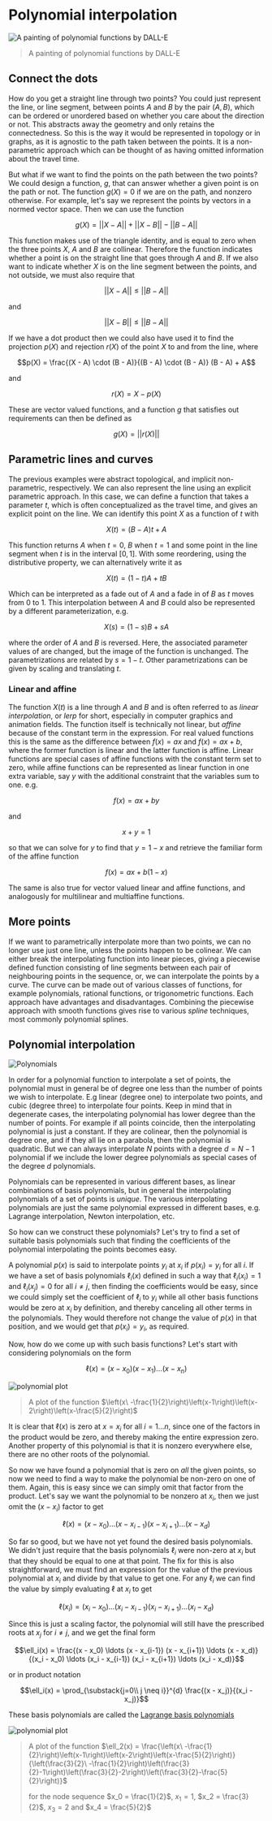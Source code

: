 # Polynomial interpolation

![A painting of polynomial functions by DALL-E](/assets/images/DALL-E_2022-10-01_16.37.56.png)
> A painting of polynomial functions by DALL-E

## Connect the dots

How do you get a straight line through two points? You could just represent the line, or line segment, between points $A$ and $B$ by the pair
$(A, B)$, which can be ordered or unordered based on whether you care about the direction or not. This abstracts away the geometry
and only retains the connectedness. So this is the way it would be represented in topology or in graphs, as it is agnostic to the path taken between the points.
It is a non-parametric approach which can be thought of as having omitted information about the travel time.

But what if we want to find the points on the path between the two points? We could design a function, $g$, that can answer whether a given point is on the path or not.
The function $g(X) = 0$ if we are on the path, and nonzero otherwise. For example, let's say we represent the points by vectors in a normed vector space.
Then we can use the function

$$g(X) = ||X - A|| + ||X - B|| - ||B - A||$$

This function makes use of the triangle identity, and is equal to zero when the three points $X$, $A$ and $B$ are collinear.
Therefore the function indicates whether a point is on the straight line that goes through $A$ and $B$.
If we also want to indicate whether $X$ is on the line segment between the points, and not outside, we must also require that

$$||X - A|| \le  ||B - A||$$

and

$$||X - B|| \le  ||B - A||$$

If we have a dot product then we could also have used it to find the projection $p(X)$ and rejection $r(X)$ of the point $X$ to and from the line, where

$$p(X)  =  \frac{(X - A) \cdot (B - A)}{(B - A) \cdot (B - A)} (B - A) + A$$

and 

$$r(X) = X - p(X)$$

These are vector valued functions, and a function $g$ that satisfies out requirements can then be defined as

$$g(X) = ||r(X)||$$

## Parametric lines and curves

The previous examples were abstract topological, and implicit non-parametric, respectively.
We can also represent the line using an explicit parametric approach. 
In this case, we can define a function that takes a parameter $t$, which is often conceptualized as the travel time, 
and gives an explicit point on the line. We can identify this point $X$ as a function of $t$ with

$$X(t) = (B - A) t + A$$

This function returns $A$ when $t = 0$, $B$ when $t = 1$ and some point in the line segment when $t$ is in the interval $[0, 1]$.
With some reordering, using the distributive property, we can alternatively write it as

$$X(t) = (1 - t)A + tB$$

Which can be interpreted as a fade out of $A$ and a fade in of $B$ as $t$ moves from $0$ to $1$.
This interpolation between $A$ and $B$ could also be represented by a different parameterization, e.g. 

$$X(s) = (1 - s)B + sA$$

where the order of $A$ and $B$ is reversed. Here, the associated parameter values of are changed, but the image of the function is unchanged.
The parametrizations are related by $s = 1 - t$. Other parametrizations can be given by scaling and translating $t$.

### Linear and affine

The function $X(t)$ is a line through $A$ and $B$ and is often referred to as *linear interpolation*, 
or *lerp* for short, especially in computer graphics and animation fields. The function itself is technically not linear, 
but *affine* because of the constant term in the expression. 
For real valued functions this is the same as the difference between $f(x) = ax$ and $f(x) = ax + b$, 
where the former function is linear and the latter function is affine. 
Linear functions are special cases of affine functions with the constant term set to zero, while affine functions can be represented as
linear function in one extra variable, say $y$ with the additional constraint that the variables sum to one. e.g.

$$f(x) = ax + by$$

and 

$$ x + y = 1$$

so that we can solve for $y$ to find that $y = 1 - x$ and retrieve the familiar form of the affine function

$$f(x) = ax + b(1-x) $$

The same is also true for vector valued linear and affine functions, and analogously for multilinear and multiaffine functions.

## More points

If we want to parametrically interpolate more than two points, we can no longer use just one line, unless the points happen to be colinear.
We can either break the interpolating function into linear pieces, giving a piecewise defined function consisting of line segments between each pair of neighbouring
points in the sequence, or, we can interpolate the points by a curve. The curve can be made out of various classes of functions, for example polynomials, 
rational functions, or trigonometric functions. 
Each approach have advantages and disadvantages. Combining the piecewise approach with smooth functions gives rise to various *spline* techniques,
most commonly polynomial splines.

## Polynomial interpolation

![Polynomials](/assets/images/DALL-E_2022-10-01_16.33.13_-_a_slick_grungy_plot_of_a_mathematical_polynomial_graph.png)

In order for a polynomial function to interpolate a set of points, the polynomial must in general be of degree one less than the number of points we wish to
interpolate. E.g linear (degree one) to interpolate two points, and cubic (degree three) to interpolate four points.
Keep in mind that in degenerate cases, the interpolating polynomial has lower degree than the number of points.
For example if all points coincide, then the interpolating polynomial is just a constant. If they are colinear, then the polynomial is degree one,
and if they all lie on a parabola, then the polynomial is quadratic. But we can always interpolate $N$ points with a degree $d = N-1$ polynomial if we include
the lower degree polynomials as special cases of the degree $d$ polynomials.

Polynomials can be represented in various different bases, as linear combinations of basis polynomials,
but in general the interpolating polynomials of a set of points is *unique*.
The various interpolating polynomials are just the same polynomial expressed in different bases, e.g. Lagrange interpolation, Newton interpolation, etc.

So how can we construct these polynomials? Let's try to find a set of suitable basis polynomials such
that finding the coefficients of the polynomial interpolating the points becomes easy.

A polynomial $p(x)$ is said to interpolate points $y_i$ at $x_i$ if $p(x_i) = y_i$ for all $i$.
If we have a set of basis polynomials $\ell_i(x)$ defined in such a way that $\ell_i(x_i) = 1$ and $\ell_i(x_j) = 0$ for all $i \neq j$,
then finding the coefficients would be easy, since we could simply set the coefficient of $\ell_i$ to $y_i$ while all other basis functions would be zero at $x_i$ by 
definition, and thereby canceling all other terms in the polynomials. They would therefore not change the value of $p(x)$ in that position, and we would get
that $p(x_i) = y_i$, as required.

Now, how do we come up with such basis functions? Let's start with considering polynomials on the form

$$\ell(x) = (x - x_0)(x - x_1) \ldots (x - x_n)$$

![polynomial plot](/assets/images/polynomial_plot.png)
> A plot of the function $\left(x\ -\frac{1}{2}\right)\left(x-1\right)\left(x-2\right)\left(x-\frac{5}{2}\right)$

It is clear that $\ell(x)$ is zero at $x = x_i$ for all $i = 1 \ldots n$, since one of the factors in the product would be zero, 
and thereby making the entire expression zero. Another property of this polynomial is that it is nonzero everywhere else, there are no other roots of the polynomial.

So now we have found a polynomial that is zero on *all* the given points, so now we need to find a way to make the polynomial be non-zero on one of them.
Again, this is easy since we can simply omit that factor from the product.
Let's say we want the polynomial to be nonzero at $x_i$, then we just omit the $(x - x_i)$ factor to get

$$\ell(x) = (x - x_0) \ldots (x - x_{i-1}) (x - x_{i+1}) \ldots (x - x_d)$$

So far so good, but we have not yet found the desired basis polynomials.
We didn't just require that the basis polynomials $\ell_i$ were non-zero at $x_i$ but that they
should be equal to one at that point. The fix for this is also straightforward, we must find an expression for the value of the previous polynomial at $x_i$ and 
divide by that value to get one. For any $\ell_i$ we can find the value by simply evaluating $\ell$ at $x_i$ to get

$$\ell(x_i) = (x_i - x_0) \ldots (x_i - x_{i-1}) (x_i - x_{i+1}) \ldots (x_i - x_d)$$

Since this is just a scaling factor, the polynomial will still have the prescribed roots at $x_j$ for $i \neq j$, and we get the final form

$$\ell_i(x) = \frac{(x - x_0) \ldots (x - x_{i-1}) (x - x_{i+1}) \ldots (x - x_d)}{(x_i - x_0) \ldots (x_i - x_{i-1}) (x_i - x_{i+1}) \ldots (x_i - x_d)}$$

or in product notation

$$\ell_i(x) = \prod_{\substack{j=0\\ j \neq i}}^{d} \frac{(x - x_j)}{(x_i - x_j)}$$

These basis polynomials are called the [Lagrange basis polynomials](https://en.wikipedia.org/wiki/Lagrange_polynomial)

![polynomial plot](/assets/images/lagrange_basis_polynomial.png)
> A plot of the function $\ell_2(x) = \frac{\left(x\ -\frac{1}{2}\right)\left(x-1\right)\left(x-2\right)\left(x-\frac{5}{2}\right)\}{\left(\frac{3}{2}\ -\frac{1}{2}\right)\left(\frac{3}{2}-1\right)\left(\frac{3}{2}-2\right)\left(\frac{3}{2}-\frac{5}{2}\right)}$
> 
> for the node sequence $x_0 = \frac{1}{2}$, $x_1 = 1$, $x_2 = \frac{3}{2}$, $x_3 = 2$ and $x_4 = \frac{5}{2}$




